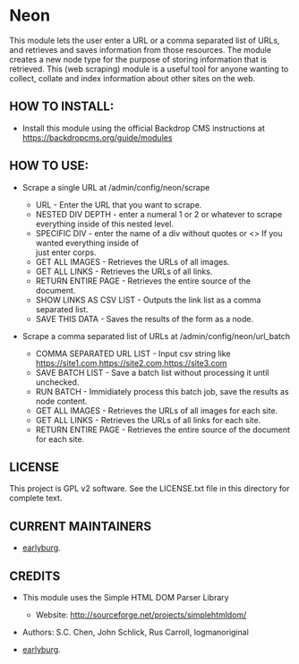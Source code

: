 Neon
====

This module lets the user enter a URL or a comma separated list of URLs, and
retrieves and saves information from those resources. The module creates a new node type
for the purpose of storing information that is retrieved. This (web scraping) module
is a useful tool for anyone wanting to collect, collate and index information
about other sites on the web.

HOW TO INSTALL:
---------------
- Install this module using the official Backdrop CMS instructions at
https://backdropcms.org/guide/modules

HOW TO USE:
------
- Scrape a single URL at /admin/config/neon/scrape
    * URL - Enter the URL that you want to scrape.
    * NESTED DIV DEPTH - enter a numeral 1 or 2 or whatever to scrape everything
       inside of this nested level.
    * SPECIFIC DIV - enter the name of a div without quotes or <>
       If you wanted everything inside of <div class ='corps'> just enter corps.
    * GET ALL IMAGES - Retrieves the URLs of all images.
    * GET ALL LINKS - Retrieves the URLs of all links.
    * RETURN ENTIRE PAGE - Retrieves the entire source of the document.
    * SHOW LINKS AS CSV LIST - Outputs the link list as a comma separated list.
    * SAVE THIS DATA - Saves the results of the form as a node.

- Scrape a comma separated list of URLs at /admin/config/neon/url_batch
    * COMMA SEPARATED URL LIST - Input csv string
       like https://site1.com,https://site2.com,https://site3.com
    * SAVE BATCH LIST - Save a batch list without processing it until unchecked.
    * RUN BATCH - Immidiately process this batch job, save the results as node content.
    * GET ALL IMAGES - Retrieves the URLs of all images for each site.
    * GET ALL LINKS - Retrieves the URLs of all links for each site.
    * RETURN ENTIRE PAGE - Retrieves the entire source of the document for each site.

LICENSE
---------------    
This project is GPL v2 software. See the LICENSE.txt file in this directory
for complete text.

CURRENT MAINTAINERS
---------------    
- [earlyburg](https://github.com/earlyburg).


CREDITS   
---------------
- This module uses the Simple HTML DOM Parser Library
  * Website: http://sourceforge.net/projects/simplehtmldom/
- Authors: S.C. Chen, John Schlick, Rus Carroll, logmanoriginal

- [earlyburg](https://github.com/earlyburg).

